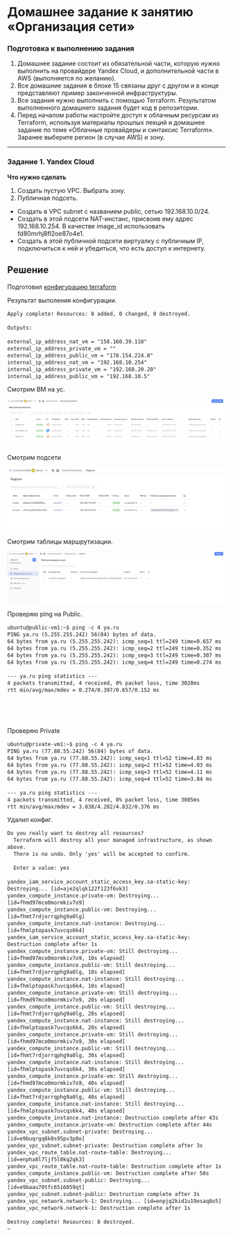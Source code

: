 # Домашнее задание к занятию «Организация сети»

### Подготовка к выполнению задания

1. Домашнее задание состоит из обязательной части, которую нужно выполнить на провайдере Yandex Cloud, и дополнительной части в AWS (выполняется по желанию). 
2. Все домашние задания в блоке 15 связаны друг с другом и в конце представляют пример законченной инфраструктуры.  
3. Все задания нужно выполнить с помощью Terraform. Результатом выполненного домашнего задания будет код в репозитории. 
4. Перед началом работы настройте доступ к облачным ресурсам из Terraform, используя материалы прошлых лекций и домашнее задание по теме «Облачные провайдеры и синтаксис Terraform». Заранее выберите регион (в случае AWS) и зону.

---
### Задание 1. Yandex Cloud 

**Что нужно сделать**

1. Создать пустую VPC. Выбрать зону.
2. Публичная подсеть.

 - Создать в VPC subnet с названием public, сетью 192.168.10.0/24.
 - Создать в этой подсети NAT-инстанс, присвоив ему адрес 192.168.10.254. В качестве image_id использовать fd80mrhj8fl2oe87o4e1.
 - Создать в этой публичной подсети виртуалку с публичным IP, подключиться к ней и убедиться, что есть доступ к интернету.  

## Решение

Подготовил [конфигурацию terraform](https://github.com/zatulik2606/ycnet/tree/main/terraform)

Результат выполения конфигурации.

~~~
Apply complete! Resources: 8 added, 0 changed, 0 destroyed.

Outputs:

external_ip_address_nat_vm = "158.160.39.110"
external_ip_address_private_vm = ""
external_ip_address_public_vm = "178.154.224.8"
internal_ip_address_nat_vm = "192.168.10.254"
internal_ip_address_private_vm = "192.168.20.20"
internal_ip_address_public_vm = "192.168.10.5"

~~~



Смотрим ВМ на ус.

![ВМ](https://github.com/zatulik2606/ycnet/blob/main/VM.jpg)


Смотрим подсети

![Подсети](https://github.com/zatulik2606/ycnet/blob/main/subnetwork.jpg)


Смотрим таблицы маршрутизации.

![Таблицы](https://github.com/zatulik2606/ycnet/blob/main/tableroute.jpg)





Проверяю ping на Public.

~~~
ubuntu@public-vm1:~$ ping -c 4 ya.ru
PING ya.ru (5.255.255.242) 56(84) bytes of data.
64 bytes from ya.ru (5.255.255.242): icmp_seq=1 ttl=249 time=0.657 ms
64 bytes from ya.ru (5.255.255.242): icmp_seq=2 ttl=249 time=0.352 ms
64 bytes from ya.ru (5.255.255.242): icmp_seq=3 ttl=249 time=0.307 ms
64 bytes from ya.ru (5.255.255.242): icmp_seq=4 ttl=249 time=0.274 ms

--- ya.ru ping statistics ---
4 packets transmitted, 4 received, 0% packet loss, time 3028ms
rtt min/avg/max/mdev = 0.274/0.397/0.657/0.152 ms





~~~


Проверяю Private

~~~
ubuntu@private-vm1:~$ ping -c 4 ya.ru
PING ya.ru (77.88.55.242) 56(84) bytes of data.
64 bytes from ya.ru (77.88.55.242): icmp_seq=1 ttl=52 time=4.83 ms
64 bytes from ya.ru (77.88.55.242): icmp_seq=2 ttl=52 time=4.03 ms
64 bytes from ya.ru (77.88.55.242): icmp_seq=3 ttl=52 time=4.11 ms
64 bytes from ya.ru (77.88.55.242): icmp_seq=4 ttl=52 time=3.84 ms

--- ya.ru ping statistics ---
4 packets transmitted, 4 received, 0% packet loss, time 3005ms
rtt min/avg/max/mdev = 3.838/4.202/4.832/0.376 ms

~~~

Удалил конфиг.

~~~
Do you really want to destroy all resources?
  Terraform will destroy all your managed infrastructure, as shown above.
  There is no undo. Only 'yes' will be accepted to confirm.

  Enter a value: yes

yandex_iam_service_account_static_access_key.sa-static-key: Destroying... [id=aje2qlqk122f123f6vk3]
yandex_compute_instance.private-vm: Destroying... [id=fhmd97mco0mormkiv7o9]
yandex_compute_instance.public-vm: Destroying... [id=fhmt7rdjorrqphg9a0lg]
yandex_compute_instance.nat-instance: Destroying... [id=fhmlptopask7uvcqs6k4]
yandex_iam_service_account_static_access_key.sa-static-key: Destruction complete after 1s
yandex_compute_instance.private-vm: Still destroying... [id=fhmd97mco0mormkiv7o9, 10s elapsed]
yandex_compute_instance.public-vm: Still destroying... [id=fhmt7rdjorrqphg9a0lg, 10s elapsed]
yandex_compute_instance.nat-instance: Still destroying... [id=fhmlptopask7uvcqs6k4, 10s elapsed]
yandex_compute_instance.private-vm: Still destroying... [id=fhmd97mco0mormkiv7o9, 20s elapsed]
yandex_compute_instance.public-vm: Still destroying... [id=fhmt7rdjorrqphg9a0lg, 20s elapsed]
yandex_compute_instance.nat-instance: Still destroying... [id=fhmlptopask7uvcqs6k4, 20s elapsed]
yandex_compute_instance.private-vm: Still destroying... [id=fhmd97mco0mormkiv7o9, 30s elapsed]
yandex_compute_instance.public-vm: Still destroying... [id=fhmt7rdjorrqphg9a0lg, 30s elapsed]
yandex_compute_instance.nat-instance: Still destroying... [id=fhmlptopask7uvcqs6k4, 30s elapsed]
yandex_compute_instance.private-vm: Still destroying... [id=fhmd97mco0mormkiv7o9, 40s elapsed]
yandex_compute_instance.public-vm: Still destroying... [id=fhmt7rdjorrqphg9a0lg, 40s elapsed]
yandex_compute_instance.nat-instance: Still destroying... [id=fhmlptopask7uvcqs6k4, 40s elapsed]
yandex_compute_instance.nat-instance: Destruction complete after 43s
yandex_compute_instance.private-vm: Destruction complete after 44s
yandex_vpc_subnet.subnet-private: Destroying... [id=e9buqrgq6k8s95pv3p0o]
yandex_vpc_subnet.subnet-private: Destruction complete after 3s
yandex_vpc_route_table.nat-route-table: Destroying... [id=enpha8l7ljf5l0kq2qk3]
yandex_vpc_route_table.nat-route-table: Destruction complete after 1s
yandex_compute_instance.public-vm: Destruction complete after 50s
yandex_vpc_subnet.subnet-public: Destroying... [id=e9baau70tfc65i6059qt]
yandex_vpc_subnet.subnet-public: Destruction complete after 3s
yandex_vpc_network.network-1: Destroying... [id=enpjq2kid1u19esaq8o5]
yandex_vpc_network.network-1: Destruction complete after 1s

Destroy complete! Resources: 8 destroyed.
~

~~~
